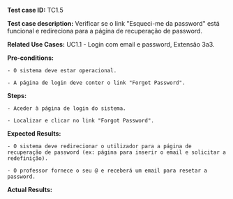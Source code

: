 **Test case ID:** TC1.5

**Test case description:** Verificar se o link "Esqueci-me da password" está funcional e redireciona para a página de recuperação de password.

**Related Use Cases:** UC1.1 - Login com email e password, Extensão 3a3.

**Pre-conditions:**

    - O sistema deve estar operacional.

    - A página de login deve conter o link "Forgot Password".

**Steps:**

    - Aceder à página de login do sistema.

    - Localizar e clicar no link "Forgot Password".

**Expected Results:**

    - O sistema deve redirecionar o utilizador para a página de recuperação de password (ex: página para inserir o email e solicitar a redefinição).

    - O professor fornece o seu @ e receberá um email para resetar a password.

**Actual Results:** 